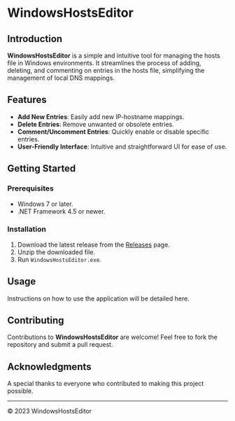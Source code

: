 # WindowsHostsEditor

## Introduction
**WindowsHostsEditor** is a simple and intuitive tool for managing the hosts file in Windows environments. It streamlines the process of adding, deleting, and commenting on entries in the hosts file, simplifying the management of local DNS mappings.

## Features
- **Add New Entries**: Easily add new IP-hostname mappings.
- **Delete Entries**: Remove unwanted or obsolete entries.
- **Comment/Uncomment Entries**: Quickly enable or disable specific entries.
- **User-Friendly Interface**: Intuitive and straightforward UI for ease of use.

## Getting Started
### Prerequisites
- Windows 7 or later.
- .NET Framework 4.5 or newer.

### Installation
1. Download the latest release from the [Releases](https://github.com/kinish/WindowsHostEditor/releases) page.
2. Unzip the downloaded file.
3. Run `WindowsHostsEditor.exe`.

## Usage
Instructions on how to use the application will be detailed here.

## Contributing
Contributions to **WindowsHostsEditor** are welcome! Feel free to fork the repository and submit a pull request.


## Acknowledgments
A special thanks to everyone who contributed to making this project possible.

---

© 2023 WindowsHostsEditor
